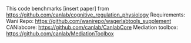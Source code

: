 This code benchmarks [insert paper] from  https://github.com/canlab/cognitive_regulation_physiology
Requirements:
Wani Repo: https://github.com/wanirepo/wagerlabtools_supplement
CANlabcore: https://github.com/canlab/CanlabCore
Mediation toolbox: https://github.com/canlab/MediationToolbox 